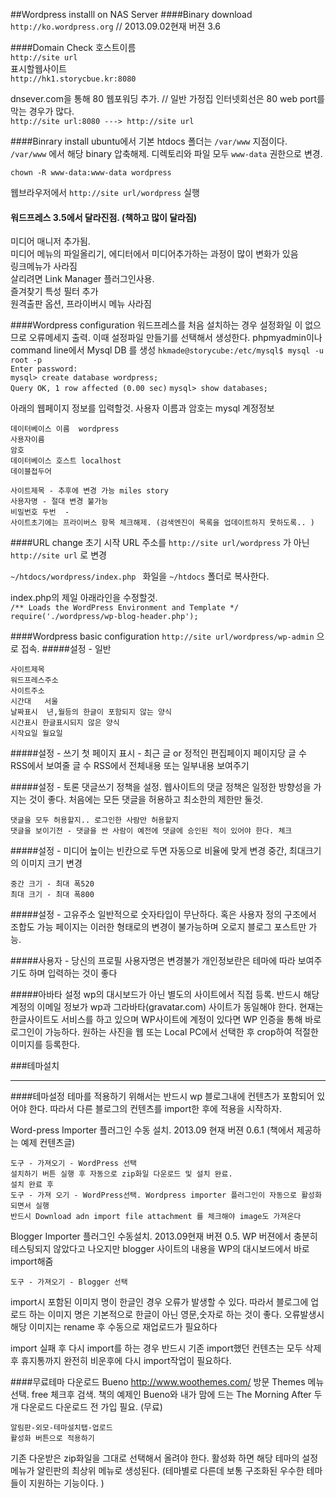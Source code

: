 ##Wordpress installl on NAS Server
####Binary download  
`http://ko.wordpress.org`     // 2013.09.02현재 버젼 3.6

####Domain Check
호스트이름  
`http://site url`   
표시할웹사이트  
`http://hk1.storycbue.kr:8080`

dnsever.com을 통해 80 웹포워딩 추가.  // 일반 가정집 인터넷회선은 80 web port를 막는 경우가 많다.  
`http://site url:8080 ---> http://site url`  

####Binrary install
ubuntu에서 기본 htdocs 폴더는  `/var/www` 지점이다.
`/var/www` 에서 해당  binary 압축해제. 디렉토리와 파일 모두 `www-data` 권한으로 변경.

`chown -R www-data:www-data wordpress`

웹브라우저에서 `http://site url/wordpress`  실행

#### 워드프레스 3.5에서 달라진점. (책하고 많이 달라짐)  
 
 미디어 매니저 추가됨.  
 미디어 메뉴의 파일올리기, 에디터에서 미디어추가하는 과정이 많이 변화가 있음  
 링크메뉴가 사라짐  
 살리려면 Link Manager 플러그인사용.  
 즐겨찾기 특성 필터 추가  
 원격출판 옵션, 프라이버시 메뉴 사라짐  

####Wordpress configuration 
워드프레스를 처음 설치하는 경우 설정화일 이 없으므로 오류메세지 출력. 이때 설정파일 만들기를 선택해서 생성한다.
phpmyadmin이나  command line에서 Mysql DB 를 생성
`hkmade@storycube:/etc/mysql$ mysql -u root -p`  
`Enter password:`  
`mysql> create database wordpress;`  
`Query OK, 1 row affected (0.00 sec)`
`mysql> show databases;`

아래의 웹페이지 정보를 입력할것. 사용자 이름과 암호는 mysql 계정정보

	데이터베이스 이름  wordpress  
	사용자이름  
	암호	  
	데이터베이스 호스트 localhost  
	데이블접두어 

	사이트제목 - 추후에 변경 가능 miles story
	사용자명 - 절대 변경 불가능  
	비밀번호 두번  -
	사이트초기에는 프라이버스 항목 체크해제. (검색엔진이 목록을 업데이트하지 못하도록.. )

####URL change
초기 시작 URL 주소를 `http://site url/wordpress`  가 아닌 `http://site url`  로 변경

`~/htdocs/wordpress/index.php ` 화일을 `~/htdocs` 폴더로 복사한다.  

index.php의 제일 아래라인을 수정할것.  
`/** Loads the WordPress Environment and Template */`  
`require('./wordpress/wp-blog-header.php');`


####Wordpress basic configuration
`http://site url/wordpress/wp-admin`  으로 접속. 
#####설정 - 일반

	사이트제목
	워드프레스주소
	사이트주소
	시간대   서울
	날짜표시  년,월등의 한글이 포함되지 않는 양식
	시간표시 한글표시되지 않은 양식
	시작요일 월요일
	
#####설정 - 쓰기
	첫 페이지 표시 - 최근 글 or 정적인 편집페이지
	페이지당 글 수
	RSS에서 보여줄 글 수
	RSS에서 전체내용 또는 일부내용 보여주기
	
#####설정 - 토론
댓글쓰기 정책을 설정. 웹사이트의 댓글 정책은 일정한 방향성을 가지는 것이 좋다.
처음에는 모든 댓글을 허용하고 최소한의 제한만 둘것.


	댓글을 모두 허용할지.. 로그인한 사람만 허용할지
	댓글을 보이기전 - 댓글을 싼 사람이 예전에 댓글에 승인된 적이 있어야 한다. 체크
	
#####설정 - 미디어
높이는 빈칸으로 두면 자동으로 비율에 맞게 변경
중간, 최대크기의 이미지 크기 변경

	중간 크기 - 최대 폭520
	최대 크기 - 최대 폭800
#####설정 - 고유주소
일반적으로 숫자타입이 무난하다. 혹은 사용자 정의 구조에서 조합도 가능
페이지는 이러한 형태로의 변경이 불가능하며 오로지 블로그 포스트만 가능.

#####사용자 - 당신의 프로필
사용자명은 변경불가
개인정보란은 테마에 따라 보여주기도 하며 입력하는 것이 좋다

#####아바타 설정
wp의 대시보드가 아닌 별도의 사이트에서 직접 등록.
반드시 해당 계정의 이메일 정보가 wp과 그라바타(gravatar.com) 사이트가 동일해야 한다. 
현재는 한글사이트도 서비스를 하고 있으며 WP사이트에 계정이 있다면 WP 인증을 통해 바로 로그인이 가능하다.
원하는 사진을 웹 또는 Local PC에서 선택한 후 crop하여 적절한 이미지를 등록한다.

###테마설치

---
####테마설정
테마를 적용하기 위해서는 반드시 wp 블로그내에 컨텐츠가 포함되어 있어야 한다. 따라서 다른 블로그의 컨텐츠를 import한 후에 적용을 시작하자.

Word-press Importer 플러그인 수동 설치. 2013.09 현재 버젼 0.6.1 (책에서 제공하는 예제 컨텐츠글)

	도구 - 가져오기 - WordPress 선택
	설치하기 버튼 실행 후 자동으로 zip화일 다운로드 및 설치 완료.
	설치 완료 후 
	도구 - 가져 오기 - WordPress선택. Wordpress importer 플러그인이 자동으로 활성화되면서 실행
	반드시 Download adn import file attachment 를 체크해야 image도 가져온다
 
 Blogger Importer 플러그인 수동설치. 2013.09현재 버젼 0.5. WP 버젼에서 충분히 테스팅되지 않았다고 나오지만 blogger 사이트의 내용을 WP의 대시보드에서 바로 import해줌
 
 	도구 - 가져오기 - Blogger 선택

import시 포함된 이미지 명이 한글인 경우 오류가 발생할 수 있다. 따라서 블로그에 업로드 하는 이미지 명은 기본적으로 한글이 아닌 영문,숫자로 하는 것이 좋다. 오류발생시 해당 이미지는 rename 후 수동으로 재업로드가 필요하다

import 실패 후 다시 import를 하는 경우 반드시 기존 import했던 컨텐츠는 모두 삭제 후 휴지통까지 완전히 비운후에 다시 import작업이 필요하다. 

####무료테마 다운로드 Bueno
http://www.woothemes.com/ 방문
Themes 메뉴 선택. free 체크후 검색.
책의 예제인 Bueno와 내가 맘에 드는 The Morning After 두개 다운로드
다운로드 전 가입 필요. (무료)

	알림판-외모-테마설치탭-업로드
	활성화 버튼으로 적용하기
기존 다운받은 zip화일을 그대로 선택해서 올려야 한다. 
활성화 하면 해당 테마의 설정메뉴가 알린판의 최상위 메뉴로 생성된다. (테마별로 다른데 보통 구조화된 우수한 테마들이 지원하는 기능이다. )

 



	

